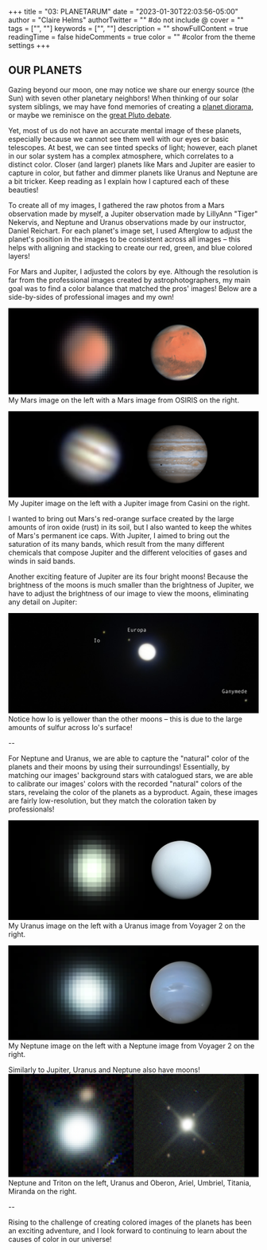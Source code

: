 +++
title = "03: PLANETARUM"
date = "2023-01-30T22:03:56-05:00"
author = "Claire Helms"
authorTwitter = "" #do not include @
cover = ""
tags = ["", ""]
keywords = ["", ""]
description = ""
showFullContent = true
readingTime = false
hideComments = true
color = "" #color from the theme settings
+++

## OUR PLANETS

Gazing beyond our moon, one may notice we share our energy source (the Sun) with seven other planetary neighbors! When thinking of our solar system siblings, we may have fond memories of creating a [planet diorama](https://www.wikihow.com/Make-a-Solar-System-Model), or maybe we reminisce on the [great Pluto debate](https://www.nytimes.com/2022/01/20/learning/do-you-think-pluto-should-be-a-planet.html). 

Yet, most of us do not have an accurate mental image of these planets, especially because we cannot see them well with our eyes or basic telescopes. At best, we can see tinted specks of light; however, each planet in our solar system has a complex atmosphere, which correlates to a distinct color. Closer (and larger) planets like Mars and Jupiter are easier to capture in color, but father and dimmer planets like Uranus and Neptune are a bit tricker. Keep reading as I explain how I captured each of these beauties!

To create all of my images, I gathered the raw photos from a Mars observation made by myself, a Jupiter observation made by LillyAnn "Tiger" Nekervis, and Neptune and Uranus observations made by our instructor, Daniel Reichart. For each planet's image set, I used Afterglow to adjust the planet's position in the images to be consistent across all images – this helps with aligning and stacking to create our red, green, and blue colored layers!

For Mars and Jupiter, I adjusted the colors by eye. Although the resolution is far from the professional images created by astrophotographers, my main goal was to find a color balance that matched the pros' images! Below are a side-by-sides of professional images and my own!

![Mars](/mars.png)
My Mars image on the left with a Mars image from OSIRIS on the right.

![Jupiter](/jupiter.png)
My Jupiter image on the left with a Jupiter image from Casini on the right.

I wanted to bring out Mars's red-orange surface created by the large amounts of iron oxide (rust) in its soil, but I also wanted to keep the whites of Mars's permanent ice caps. With Jupiter, I aimed to bring out the saturation of its many bands, which result from the many different chemicals that compose Jupiter and the different velocities of gases and winds in said bands.

Another exciting feature of Jupiter are its four bright moons! Because the brightness of the moons is much smaller than the brightness of Jupiter, we have to adjust the brightness of our image to view the moons, eliminating any detail on Jupiter:

![Jupiter's moons](/jupiter_moons.png)
Notice how Io is yellower than the other moons – this is due to the large amounts of sulfur across Io's surface!

--

For Neptune and Uranus, we are able to capture the "natural" color of the planets and their moons by using their surroundings! Essentially, by matching our images' background stars with catalogued stars, we are able to calibrate our images' colors with the recorded "natural" colors of the stars, revelaing the color of the planets as a byproduct. Again, these images are fairly low-resolution, but they match the coloration taken by professionals!

![Uranus](/uranus.png)
My Uranus image on the left with a Uranus image from Voyager 2 on the right.

![Neptune](/neptune.png)
My Neptune image on the left with a Neptune image from Voyager 2 on the right.

Similarly to Jupiter, Uranus and Neptune also have moons!
![Uranus and Neptune moons](/u_n_moons.png)
Neptune and Triton on the left, Uranus and Oberon, Ariel, Umbriel, Titania, Miranda on the right.

--

Rising to the challenge of creating colored images of the planets has been an exciting adventure, and I look forward to continuing to learn about the causes of color in our universe!
